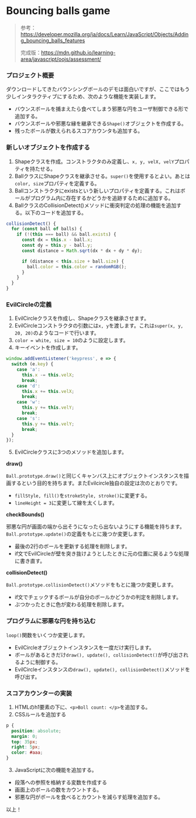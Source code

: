 # Bouncing balls game

> 参考：https://developer.mozilla.org/ja/docs/Learn/JavaScript/Objects/Adding_bouncing_balls_features
>
> 完成版：https://mdn.github.io/learning-area/javascript/oojs/assessment/

### プロジェクト概要

ダウンロードしてきたバウンシングボールのデモは面白いですが、ここではもう少しインタラクティブにするため、次のような機能を実装します。

- バウンスボールを捕まえたら食べてしまう邪悪な円をユーザ制御できる形で追加する。
- バウンスボールや邪悪な縁を継承できる`Shape()`オブジェクトを作成する。
- 残ったボールが数えられるスコアカウンタも追加する。

### 新しいオブジェクトを作成する

1. Shapeクラスを作成。コンストラクタのみ定義し、`x, y, velX, velY`プロパティを持たせる。
2. BallクラスにShapeクラスを継承させる。`super()`を使用するとよい。あとは`color, size`プロパティを定義する。
3. Ballコンストラクタにexistsという新しいプロパティを定義する。これはボールがプログラム内に存在するかどうかを追跡するために追加する。
4. BallクラスのCollisionDetect()メソッドに衝突判定の処理の機能を追加する。以下のコードを追加する。

```js
collisionDetect() {
  for (const ball of balls) {
    if (!(this === ball) && ball.exists) {
      const dx = this.x - ball.x;
      const dy = this.y - ball.y;
      const distance = Math.sqrt(dx * dx + dy * dy);

      if (distance < this.size + ball.size) {
        ball.color = this.color = randomRGB();
      }
    }
  }
}
```

### EvilCircleの定義

1. EvilCircleクラスを作成し、Shapeクラスを継承させます。
2. EvilCircleコンストラクタの引数には`x, y`を渡します。これは`super(x, y, 20, 20)`のようなコードで行います。
3. `color = white, size = 10`のように設定します。
4. キーイベントを作成します。

```js
window.addEventListener('keypress', e => {
  switch (e.key) {
    case 'a':
      this.x -= this.velX;
      break;
    case 'd':
      this.x += this.velX;
      break;
    case 'w':
      this.y += this.velY;
      break;
    case 's':
      this.y += this.velY;
      break;
  }
});
```

5. EvilCircleクラスに3つのメソッドを追加します。

**draw()**

`Ball.prototype.draw()`と同じくキャンバス上にオブジェクトインスタンスを描画するという目的を持ちます。またEvilcircle独自の設定は次のとおりです。

- `fillStyle, fill()`を`strokeStyle, stroke()`に変更する。
- `lineHeight = 3`に変更して線を太くします。

**checkBounds()**

邪悪な円が画面の端から出そうになったら出ないようにする機能を持ちます。`Ball.prototype.update()`の定義をもとに幾つか変更します。

- 最後の2行のボールを更新する処理を削除します。
- if文でEvilCircleが壁を突き抜けようとしたときに元の位置に戻るような処理に書き直す。

**collisionDetect()**

`Ball.prototype.collisionDetect()`メソッドをもとに幾つか変更します。

- if文でチェックするボールが自分のボールかどうかの判定を削除します。
- ぶつかったときに色が変わる処理を削除します。

### プログラムに邪悪な円を持ち込む

`loop()`関数をいくつか変更します。

- EvilCircleオブジェクトインスタンスを一度だけ実行します。
- ボールがあるときだけ`draw(), update(), collisionDetect()`が呼び出されるように制御する。
- EvilCircleインスタンスの`draw(), update(), collisionDetect()`メソッドを呼び出す。

### スコアカウンターの実装

1. HTMLのh1要素の下に、`<p>Boll count: </p>`を追加する。
2. CSSルールを追加する

```css
p {
  position: absolute;
  margin: 0;
  top: 35px;
  right: 5px;
  color: #aaa;
}
```

3. JavaScriptに次の機能を追加する。

- 段落への参照を格納する変数を作成する
- 画面上のボールの数をカウントする。
- 邪悪な円がボールを食べるとカウントを減らす処理を追加する。

以上！
